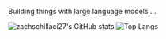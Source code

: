Building things with large language models ...

![zachschillaci27's GitHub stats](https://github-readme-stats.vercel.app/api?username=zachschillaci27&rank_icon=github&show_icons=true&theme=dark)
![Top Langs](https://github-readme-stats.vercel.app/api/top-langs/?username=zachschillaci27&layout=donut&theme=dark)

<!--
**zachschillaci27/zachschillaci27** is a ✨ _special_ ✨ repository because its `README.md` (this file) appears on your GitHub profile.

Here are some ideas to get you started:

- 🔭 I’m currently working on ...
- 🌱 I’m currently learning ...
- 👯 I’m looking to collaborate on ...
- 🤔 I’m looking for help with ...
- 💬 Ask me about ...
- 📫 How to reach me: ...
- 😄 Pronouns: ...
- ⚡ Fun fact: ...
-->
